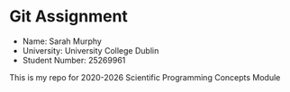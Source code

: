 # Git Assignment

* Name: Sarah Murphy
* University: University College Dublin
* Student Number: 25269961

This is my repo for 2020-2026 Scientific Programming Concepts Module
